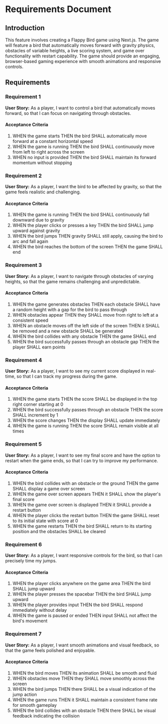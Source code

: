 # Requirements Document

## Introduction

This feature involves creating a Flappy Bird game using Next.js. The game will feature a bird that automatically moves forward with gravity physics, obstacles of variable heights, a live scoring system, and game over functionality with restart capability. The game should provide an engaging, browser-based gaming experience with smooth animations and responsive controls.

## Requirements

### Requirement 1

**User Story:** As a player, I want to control a bird that automatically moves forward, so that I can focus on navigating through obstacles.

#### Acceptance Criteria

1. WHEN the game starts THEN the bird SHALL automatically move forward at a constant horizontal speed
2. WHEN the game is running THEN the bird SHALL continuously move from left to right across the screen
3. WHEN no input is provided THEN the bird SHALL maintain its forward momentum without stopping

### Requirement 2

**User Story:** As a player, I want the bird to be affected by gravity, so that the game feels realistic and challenging.

#### Acceptance Criteria

1. WHEN the game is running THEN the bird SHALL continuously fall downward due to gravity
2. WHEN the player clicks or presses a key THEN the bird SHALL jump upward against gravity
3. WHEN the bird jumps THEN gravity SHALL still apply, causing the bird to arc and fall again
4. WHEN the bird reaches the bottom of the screen THEN the game SHALL end

### Requirement 3

**User Story:** As a player, I want to navigate through obstacles of varying heights, so that the game remains challenging and unpredictable.

#### Acceptance Criteria

1. WHEN the game generates obstacles THEN each obstacle SHALL have a random height with a gap for the bird to pass through
2. WHEN obstacles appear THEN they SHALL move from right to left at a consistent speed
3. WHEN an obstacle moves off the left side of the screen THEN it SHALL be removed and a new obstacle SHALL be generated
4. WHEN the bird collides with any obstacle THEN the game SHALL end
5. WHEN the bird successfully passes through an obstacle gap THEN the player SHALL earn points

### Requirement 4

**User Story:** As a player, I want to see my current score displayed in real-time, so that I can track my progress during the game.

#### Acceptance Criteria

1. WHEN the game starts THEN the score SHALL be displayed in the top right corner starting at 0
2. WHEN the bird successfully passes through an obstacle THEN the score SHALL increment by 1
3. WHEN the score changes THEN the display SHALL update immediately
4. WHEN the game is running THEN the score SHALL remain visible at all times

### Requirement 5

**User Story:** As a player, I want to see my final score and have the option to restart when the game ends, so that I can try to improve my performance.

#### Acceptance Criteria

1. WHEN the bird collides with an obstacle or the ground THEN the game SHALL display a game over screen
2. WHEN the game over screen appears THEN it SHALL show the player's final score
3. WHEN the game over screen is displayed THEN it SHALL provide a restart button
4. WHEN the player clicks the restart button THEN the game SHALL reset to its initial state with score at 0
5. WHEN the game restarts THEN the bird SHALL return to its starting position and the obstacles SHALL be cleared

### Requirement 6

**User Story:** As a player, I want responsive controls for the bird, so that I can precisely time my jumps.

#### Acceptance Criteria

1. WHEN the player clicks anywhere on the game area THEN the bird SHALL jump upward
2. WHEN the player presses the spacebar THEN the bird SHALL jump upward
3. WHEN the player provides input THEN the bird SHALL respond immediately without delay
4. WHEN the game is paused or ended THEN input SHALL not affect the bird's movement

### Requirement 7

**User Story:** As a player, I want smooth animations and visual feedback, so that the game feels polished and enjoyable.

#### Acceptance Criteria

1. WHEN the bird moves THEN its animation SHALL be smooth and fluid
2. WHEN obstacles move THEN they SHALL move smoothly across the screen
3. WHEN the bird jumps THEN there SHALL be a visual indication of the jump action
4. WHEN the game runs THEN it SHALL maintain a consistent frame rate for smooth gameplay
5. WHEN the bird collides with an obstacle THEN there SHALL be visual feedback indicating the collision